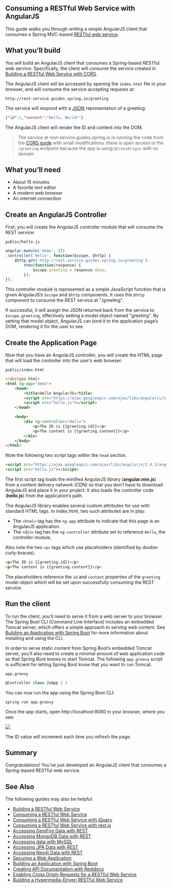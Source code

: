 ## Consuming a RESTful Web Service with AngularJS
This guide walks you through writing a simple AngularJS client that consumes a Spring MVC-based [RESTful web service](http://spring.io/understanding/REST).

## What you’ll build
You will build an AngularJS client that consumes a Spring-based RESTful web service. Specifically, the client will consume the service created in [Building a RESTful Web Service with CORS](http://spring.io/guides/gs/rest-service-cors/).

The AngularJS client will be accessed by opening the `index.html` file in your browser, and will consume the service accepting requests at:

```
http://rest-service.guides.spring.io/greeting
```

The service will respond with a [JSON](http://spring.io/understanding/JSON) representation of a greeting:

```json
{"id":1,"content":"Hello, World!"}
```

The AngularJS client will render the ID and content into the DOM.

> The service at rest-service.guides.spring.io is running the code from the [CORS guide](http://spring.io/guides/gs/rest-service-cors/) with small modifications: there is open access to the `/greeting` endpoint because the app is using `@CrossOrigin` with no domain.

## What you’ll need
* About 15 minutes
* A favorite text editor
* A modern web browser
* An internet connection

## Create an AngularJS Controller
First, you will create the AngularJS controller module that will consume the REST service:

`public/hello.js`

```js
angular.module('demo', [])
.controller('Hello', function($scope, $http) {
    $http.get('http://rest-service.guides.spring.io/greeting').
        then(function(response) {
            $scope.greeting = response.data;
        });
});
```

This controller module is represented as a simple JavaScript function that is given AngularJS’s `$scope` and `$http` components. It uses the `$http` component to consume the REST service at "/greeting".

If successful, it will assign the JSON returned back from the service to `$scope.greeting`, effectively setting a model object named "greeting". By setting that model object, AngularJS can bind it to the application page’s DOM, rendering it for the user to see.

## Create the Application Page
Now that you have an AngularJS controller, you will create the HTML page that will load the controller into the user’s web browser:

`public/index.html`

```html
<!doctype html>
<html ng-app="demo">
	<head>
		<title>Hello AngularJS</title>
		<script src="https://ajax.googleapis.com/ajax/libs/angularjs/1.4.3/angular.min.js"></script>
    	<script src="hello.js"></script>
	</head>

	<body>
		<div ng-controller="Hello">
			<p>The ID is {{greeting.id}}</p>
			<p>The content is {{greeting.content}}</p>
		</div>
	</body>
</html>
```

Note the following two script tags within the `head` section.

```html
<script src="https://ajax.googleapis.com/ajax/libs/angularjs/1.4.3/angular.min.js"></script>
<script src="hello.js"></script>
```

The first script tag loads the minified AngularJS library (**angular.min.js**) from a content delivery network (CDN) so that you don’t have to download AngularJS and place it in your project. It also loads the controller code (**hello.js**) from the application’s path.

The AngularJS library enables several custom attributes for use with standard HTML tags. In index.html, two such attributes are in play:

* The `<html>` tag has the `ng-app` attribute to indicate that this page is an AngularJS application.
* The `<div>` tag has the `ng-controller` attribute set to reference `Hello`, the controller module.

Also note the two `<p>` tags which use placeholders (identified by double-curly-braces).

```html
<p>The ID is {{greeting.id}}</p>
<p>The content is {{greeting.content}}</p>
```

The placeholders reference the `id` and `content` properties of the `greeting` model object which will be set upon successfully consuming the REST service.

## Run the client
To run the client, you’ll need to serve it from a web server to your browser. The Spring Boot CLI (Command Line Interface) includes an embedded Tomcat server, which offers a simple approach to serving web content. See [Building an Application with Spring Boot](http://spring.io/guides/gs/spring-boot/) for more information about installing and using the CLI.

In order to serve static content from Spring Boot’s embedded Tomcat server, you’ll also need to create a minimal amount of web application code so that Spring Boot knows to start Tomcat. The following `app.groovy` script is sufficient for letting Spring Boot know that you want to run Tomcat:

`app.groovy`

```groovy
@Controller class JsApp { }
```

You can now run the app using the Spring Boot CLI:

```
spring run app.groovy
```

Once the app starts, open http://localhost:8080 in your browser, where you see:

![](http://spring.io/guides/gs/consuming-rest-angularjs/images/hello.png)

The ID value will increment each time you refresh the page.

## Summary
Congratulations! You’ve just developed an AngularJS client that consumes a Spring-based RESTful web service.

## See Also
The following guides may also be helpful:

* [Building a RESTful Web Service](https://spring.io/guides/gs/rest-service/)
* [Consuming a RESTful Web Service](https://spring.io/guides/gs/consuming-rest/)
* [Consuming a RESTful Web Service with jQuery](https://spring.io/guides/gs/consuming-rest-jquery/)
* [Consuming a RESTful Web Service with rest.js](https://spring.io/guides/gs/consuming-rest-restjs/)
* [Accessing GemFire Data with REST](https://spring.io/guides/gs/accessing-gemfire-data-rest/)
* [Accessing MongoDB Data with REST](https://spring.io/guides/gs/accessing-mongodb-data-rest/)
* [Accessing data with MySQL](https://spring.io/guides/gs/accessing-data-mysql/)
* [Accessing JPA Data with REST](https://spring.io/guides/gs/accessing-data-rest/)
* [Accessing Neo4j Data with REST](https://spring.io/guides/gs/accessing-neo4j-data-rest/)
* [Securing a Web Application](https://spring.io/guides/gs/securing-web/)
* [Building an Application with Spring Boot](https://spring.io/guides/gs/spring-boot/)
* [Creating API Documentation with Restdocs](https://spring.io/guides/gs/testing-restdocs/)
* [Enabling Cross Origin Requests for a RESTful Web Service](https://spring.io/guides/gs/rest-service-cors/)
* [Building a Hypermedia-Driven RESTful Web Service](https://spring.io/guides/gs/rest-hateoas/)